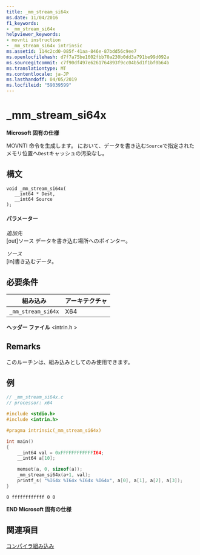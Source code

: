 ```yaml
---
title: _mm_stream_si64x
ms.date: 11/04/2016
f1_keywords:
- _mm_stream_si64x
helpviewer_keywords:
- movnti instruction
- _mm_stream_si64x intrinsic
ms.assetid: 114c2cd0-085f-41aa-846e-87bdd56c9ee7
ms.openlocfilehash: d7f7a75be1602fbb70a230b0dd3a791be99d092a
ms.sourcegitcommit: c7f90df497e6261764893f9cc04b5d1f1bf0b64b
ms.translationtype: MT
ms.contentlocale: ja-JP
ms.lasthandoff: 04/05/2019
ms.locfileid: "59039599"
---
```

# <a name="mmstreamsi64x"></a>_mm_stream_si64x

**Microsoft 固有の仕様**

MOVNTI 命令を生成します。 において、データを書き込む`Source`で指定されたメモリ位置へ`Dest`キャッシュの汚染なし。

## <a name="syntax"></a>構文

```
void _mm_stream_si64x(
   __int64 * Dest,
   __int64 Source
);
```

#### <a name="parameters"></a>パラメーター

*追加先*<br/>
[out]ソース データを書き込む場所へのポインター。

*ソース*<br/>
[in]書き込むデータ。

## <a name="requirements"></a>必要条件

|組み込み|アーキテクチャ|
|---------------|------------------|
|`_mm_stream_si64x`|X64|

**ヘッダー ファイル** \<intrin.h >

## <a name="remarks"></a>Remarks

このルーチンは、組み込みとしてのみ使用できます。

## <a name="example"></a>例

```C
// _mm_stream_si64x.c
// processor: x64

#include <stdio.h>
#include <intrin.h>

#pragma intrinsic(_mm_stream_si64x)

int main()
{
    __int64 val = 0xFFFFFFFFFFFFI64;
    __int64 a[10];

    memset(a, 0, sizeof(a));
    _mm_stream_si64x(a+1, val);
    printf_s( "%I64x %I64x %I64x %I64x", a[0], a[1], a[2], a[3]);
}
```

```Output
0 ffffffffffff 0 0
```

**END Microsoft 固有の仕様**

## <a name="see-also"></a>関連項目

[コンパイラ組み込み](../intrinsics/compiler-intrinsics.md)